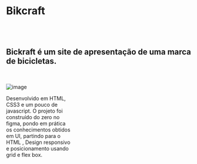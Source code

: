# Bikcraft
<br>
<br>


## Bickraft é um site de apresentação de uma marca de bicicletas.
 
<br>

![image](https://user-images.githubusercontent.com/107445154/221281339-45f9ec34-f931-4c8e-a224-dc59dbf2a4c6.png)






<p style='max-width: 20ch'> Desenvolvido em HTML, CSS3 e um pouco de javascript. O projeto foi construído do zero no figma, pondo em prática os conhecimentos obtidos em UI, partindo para o HTML , Design responsivo e posicionamento usando grid e flex box.<p/>


